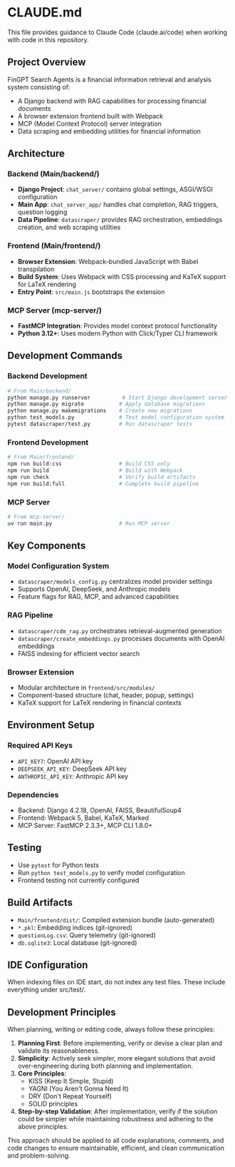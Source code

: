 # CLAUDE.md

This file provides guidance to Claude Code (claude.ai/code) when working with code in this repository.

## Project Overview

FinGPT Search Agents is a financial information retrieval and analysis system consisting of:
- A Django backend with RAG capabilities for processing financial documents
- A browser extension frontend built with Webpack
- MCP (Model Context Protocol) server integration
- Data scraping and embedding utilities for financial information

## Architecture

### Backend (Main/backend/)
- **Django Project**: `chat_server/` contains global settings, ASGI/WSGI configuration
- **Main App**: `chat_server_app/` handles chat completion, RAG triggers, question logging
- **Data Pipeline**: `datascraper/` provides RAG orchestration, embeddings creation, and web scraping utilities

### Frontend (Main/frontend/)
- **Browser Extension**: Webpack-bundled JavaScript with Babel transpilation
- **Build System**: Uses Webpack with CSS processing and KaTeX support for LaTeX rendering
- **Entry Point**: `src/main.js` bootstraps the extension

### MCP Server (mcp-server/)
- **FastMCP Integration**: Provides model context protocol functionality
- **Python 3.12+**: Uses modern Python with Click/Typer CLI framework

## Development Commands

### Backend Development
```bash
# From Main/backend/
python manage.py runserver          # Start Django development server
python manage.py migrate           # Apply database migrations
python manage.py makemigrations    # Create new migrations
python test_models.py              # Test model configuration system
pytest datascraper/test.py         # Run datascraper tests
```

### Frontend Development
```bash
# From Main/frontend/
npm run build:css                  # Build CSS only
npm run build                      # Build with Webpack
npm run check                      # Verify build artifacts
npm run build:full                 # Complete build pipeline
```

### MCP Server
```bash
# From mcp-server/
uv run main.py                     # Run MCP server
```

## Key Components

### Model Configuration System
- `datascraper/models_config.py` centralizes model provider settings
- Supports OpenAI, DeepSeek, and Anthropic models
- Feature flags for RAG, MCP, and advanced capabilities

### RAG Pipeline
- `datascraper/cdm_rag.py` orchestrates retrieval-augmented generation
- `datascraper/create_embeddings.py` processes documents with OpenAI embeddings
- FAISS indexing for efficient vector search

### Browser Extension
- Modular architecture in `frontend/src/modules/`
- Component-based structure (chat, header, popup, settings)
- KaTeX support for LaTeX rendering in financial contexts

## Environment Setup

### Required API Keys
- `API_KEY7`: OpenAI API key
- `DEEPSEEK_API_KEY`: DeepSeek API key  
- `ANTHROPIC_API_KEY`: Anthropic API key

### Dependencies
- Backend: Django 4.2.18, OpenAI, FAISS, BeautifulSoup4
- Frontend: Webpack 5, Babel, KaTeX, Marked
- MCP Server: FastMCP 2.3.3+, MCP CLI 1.8.0+

## Testing
- Use `pytest` for Python tests
- Run `python test_models.py` to verify model configuration
- Frontend testing not currently configured

## Build Artifacts
- `Main/frontend/dist/`: Compiled extension bundle (auto-generated)
- `*.pkl`: Embedding indices (git-ignored)
- `questionLog.csv`: Query telemetry (git-ignored)
- `db.sqlite3`: Local database (git-ignored)

## IDE Configuration

When indexing files on IDE start, do not index any test files.
These include everything under src/test/.

## Development Principles

When planning, writing or editing code, always follow these principles:

1. **Planning First**: Before implementing, verify or devise a clear plan and validate its reasonableness.
2. **Simplicity**: Actively seek simpler, more elegant solutions that avoid over-engineering during both planning and implementation.
3. **Core Principles**:
    - KISS (Keep It Simple, Stupid)
    - YAGNI (You Aren't Gonna Need It)
    - DRY (Don't Repeat Yourself)
    - SOLID principles
4. **Step-by-step Validation**: After implementation, verify if the solution could be simpler while maintaining robustness and adhering to the above principles.

This approach should be applied to all code explanations, comments, and code changes to ensure maintainable, efficient, and clean communication and problem-solving.